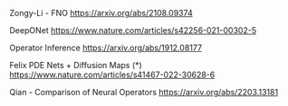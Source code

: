 Zongy-Li - FNO
https://arxiv.org/abs/2108.09374

DeepONet 
https://www.nature.com/articles/s42256-021-00302-5 

Operator Inference 
https://arxiv.org/abs/1912.08177 

Felix PDE Nets + Diffusion Maps (*)
https://www.nature.com/articles/s41467-022-30628-6 

Qian - Comparison of Neural Operators
https://arxiv.org/abs/2203.13181 